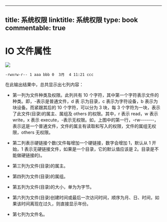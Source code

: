 
---
title: 系统权限
linktitle: 系统权限
type: book
commentable: true
---

# IO 文件属性

![](https://uploadfiles.nowcoder.com/images/20160703/284361_1467545717226_794F6F23213EE88A2729AAA2CFD76847)

```
-rwxrw-r-- 1 aaa bbb 0  3月  4 11:21 ccc
```

在此输出结果中，总共显示出七列内容：

- 第一列为文件种类及权限。此列共有 10 个字符，其中第一个字符表示文件的种类。即，-表示是普通文件，d 表 示为目录，c 表示为字符设备，b 表示为块设备。而紧跟其后的 10 个字符，可以分为 3 块，每 3 个字符为一块，表示了此文件(目录)的属主、属组及 others 的权限。其中，r 表示 read，w 表示 write，x 表示 execute，-表示无权限。如，上图中的第一行，-rw-------，表示这是一个普通文件，文件的属主有读取和写入的权限，文件的属组无权限，others 无权限。

- 第二列表示硬链接个数(文件每增加一个硬链接，数字会增加 1，默认从 1 开始，1 表示无硬链接文件，如果是一个目录，它的默认值应该是 2。目录是不能做硬链接的)。

- 第三列为文件(目录)的属主。

- 第四列为文件(目录)的属组。

- 第五列为文件(目录)的大小，单为为字节。

- 第六列为文件(目录)创建时间或最后一次访问时间，顺序为月、日、时间，如果该时间离现在过久，则直接显示年份。

- 第七列为文件名。

    